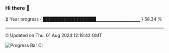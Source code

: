 ### Hi there 👋

⏳ Year progress { █████████████████▁▁▁▁▁▁▁▁▁▁▁▁▁ } 58.34 %

---

⏰ Updated on Thu, 01 Aug 2024 12:18:42 GMT

![Progress Bar CI](https://github.com/code-lakshay/GitHub-Actions-Demo/workflows/Progress%20Bar%20CI/badge.svg)
